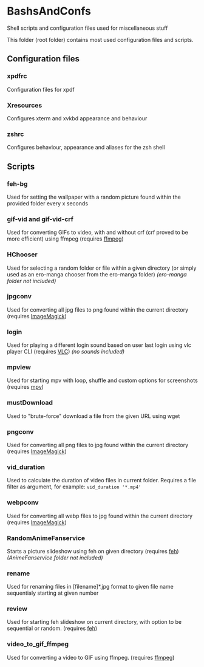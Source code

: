 # BashsAndConfs
Shell scripts and configuration files used for miscellaneous stuff

This folder (root folder) contains most used configuration files and scripts.

## Configuration files

### xpdfrc
Configuration files for xpdf
### Xresources
Configures xterm and xvkbd appearance and behaviour
### zshrc
Configures behaviour, appearance and aliases for the zsh shell

## Scripts
### feh-bg
Used for setting the wallpaper with a random picture found within the provided folder every x seconds
### gif-vid and gif-vid-crf
Used for converting GIFs to video, with and without crf (crf proved to be more efficient) using ffmpeg (requires [ffmpeg](https://ffmpeg.org/))
### HChooser
Used for selecting a random folder or file within a given directory (or simply used as an ero-manga chooser from the ero-manga folder)
_(ero-manga folder not included)_
### jpgconv
Used for converting all jpg files to png found within the current directory (requires [ImageMagick](https://imagemagick.org/index.php))
### login
Used for playing a different login sound based on user last login using vlc player CLI (requires [VLC](https://www.videolan.org/vlc/))
_(no sounds included)_
### mpview
Used for starting mpv with loop, shuffle and custom options for screenshots (requires [mpv](https://mpv.io/))
### mustDownload
Used to "brute-force" download a file from the given URL using wget
### pngconv
Used for converting all png files to jpg found within the current directory (requires [ImageMagick](https://imagemagick.org/index.php))
### vid_duration
Used to calculate the duration of video files in current folder. Requires a file filter as argument, for example: `vid_duration '*.mp4'`
### webpconv
Used for converting all webp files to jpg found within the current directory (requires [ImageMagick](https://imagemagick.org/index.php))
### RandomAnimeFanservice
Starts a picture slideshow using feh on given directory (requires [feh](https://feh.finalrewind.org/)) _(AnimeFanservice folder not included)_
### rename
Used for renaming files in [filename]\*.jpg format to given file name sequentialy starting at given number
### review
Used for starting feh slideshow on current directory, with option to be sequential or random. (requires [feh](https://feh.finalrewind.org/))
### video\_to\_gif\_ffmpeg
Used for converting a video to GIF using ffmpeg. (requires [ffmpeg](https://ffmpeg.org/))
